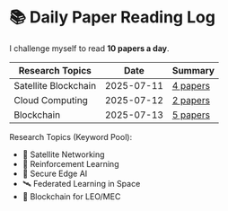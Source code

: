 # 📚 Daily Paper Reading Log

I challenge myself to read **10 papers a day**.

| Research Topics       | Date                                 | Summary                                       |
|-----------------------|--------------------------------------|-----------------------------------------------|
| Satellite Blockchain  |   2025-07-11                         | [4 papers](Satellite/Blockchain/2025-07-11.md)|
| Cloud Computing       |   2025-07-12                         | [2 papers](Cloud-Computing/Security/2025-07-12.md)|
| Blockchain            |   2025-07-13                         | [5 papers](Security/Blockchain/2025-07-13.md)|

Research Topics (Keyword Pool):
- 🚀 Satellite Networking
- 🧠 Reinforcement Learning
- 🔐 Secure Edge AI
- 🛰️ Federated Learning in Space
- 📡 Blockchain for LEO/MEC
